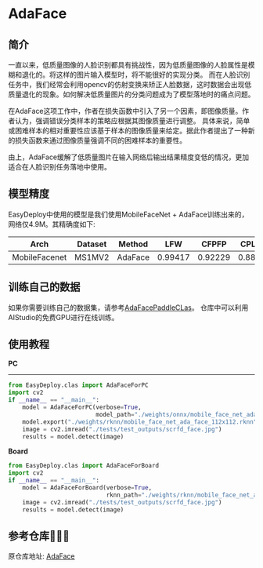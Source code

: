 # AdaFace


## 简介
一直以来，低质量图像的人脸识别都具有挑战性，因为低质量图像的人脸属性是模糊和退化的。将这样的图片输入模型时，将不能很好的实现分类。
而在人脸识别任务中，我们经常会利用opencv的仿射变换来矫正人脸数据，这时数据会出现低质量退化的现象。如何解决低质量图片的分类问题成为了模型落地时的痛点问题。

在AdaFace这项工作中，作者在损失函数中引入了另一个因素，即图像质量。作者认为，强调错误分类样本的策略应根据其图像质量进行调整。
具体来说，简单或困难样本的相对重要性应该基于样本的图像质量来给定。据此作者提出了一种新的损失函数来通过图像质量强调不同的困难样本的重要性。

由上，AdaFace缓解了低质量图片在输入网络后输出结果精度变低的情况，更加适合在人脸识别任务落地中使用。

## 模型精度
EasyDeploy中使用的模型是我们使用MobileFaceNet + AdaFace训练出来的，网络仅4.9M。其精确度如下:

| Arch          | Dataset | Method  | LFW     | CFPFP   | CPLFW   | CALFW   | AGEDB   | AVG     |
|---------------|---------|---------|---------|---------|---------|---------|---------|---------|
| MobileFacenet | MS1MV2  | AdaFace | 0.99417 | 0.92229 | 0.88250 | 0.95200 | 0.95767 | 0.94172 |

## 训练自己的数据
如果你需要训练自己的数据集，请参考[AdaFacePaddleCLas](https://github.com/Zheng-Bicheng/AdaFacePaddleCLas)。
仓库中可以利用AIStudio的免费GPU进行在线训练。


## 使用教程

**PC**
****

```python
from EasyDeploy.clas import AdaFaceForPC
import cv2
if __name__ == "__main__":
    model = AdaFaceForPC(verbose=True,
                         model_path="./weights/onnx/mobile_face_net_ada_face_112x112.onnx")
    model.export("./weights/rknn/mobile_face_net_ada_face_112x112.rknn")
    image = cv2.imread("./tests/test_outputs/scrfd_face.jpg")
    results = model.detect(image)
```

**Board**

```python
from EasyDeploy.clas import AdaFaceForBoard
import cv2
if __name__ == "__main__":
    model = AdaFaceForBoard(verbose=True,
                            rknn_path="./weights/rknn/mobile_face_net_ada_face_112x112.rknn")
    image = cv2.imread("./tests/test_outputs/scrfd_face.jpg")
    results = model.detect(image)
```

## 参考仓库🙏🙏🙏

原仓库地址: [AdaFace](https://github.com/mk-minchul/AdaFace)
